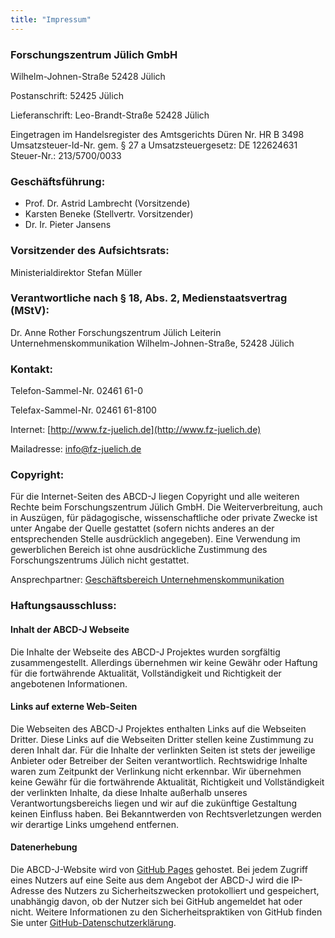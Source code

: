 ```yaml
---
title: "Impressum"
---
```



### Forschungszentrum Jülich GmbH

Wilhelm-Johnen-Straße
52428 Jülich

Postanschrift:
52425 Jülich

Lieferanschrift:
Leo-Brandt-Straße
52428 Jülich

Eingetragen im Handelsregister des Amtsgerichts Düren Nr. HR B 3498
Umsatzsteuer-Id-Nr. gem. § 27 a Umsatzsteuergesetz: DE 122624631
Steuer-Nr.: 213/5700/0033

### Geschäftsführung:
- Prof. Dr. Astrid Lambrecht (Vorsitzende)
- Karsten Beneke (Stellvertr. Vorsitzender)
- Dr. Ir. Pieter Jansens

### Vorsitzender des Aufsichtsrats:

Ministerialdirektor Stefan Müller

### Verantwortliche nach § 18, Abs. 2, Medienstaatsvertrag (MStV):

Dr. Anne Rother
Forschungszentrum Jülich
Leiterin Unternehmenskommunikation
Wilhelm-Johnen-Straße, 52428 Jülich

### Kontakt:

Telefon-Sammel-Nr. 02461 61-0

Telefax-Sammel-Nr. 02461 61-8100

Internet: [http://www.fz-juelich.de](http://www.fz-juelich.de)

Mailadresse: [info@fz-juelich.de](mailto:info@fz-juelich.de)


### Copyright:

Für die Internet-Seiten des ABCD-J liegen Copyright und alle weiteren Rechte beim Forschungszentrum Jülich GmbH. Die Weiterverbreitung, auch in Auszügen, für pädagogische, wissenschaftliche oder private Zwecke ist unter Angabe der Quelle gestattet (sofern nichts anderes an der entsprechenden Stelle ausdrücklich angegeben). Eine Verwendung im gewerblichen Bereich ist ohne ausdrückliche Zustimmung des Forschungszentrums Jülich nicht gestattet.

Ansprechpartner: [Geschäftsbereich Unternehmenskommunikation](https://www.fz-juelich.de/de/presse/unternehmenskommunikation-ansprechpartner)

### Haftungsausschluss:

#### Inhalt der ABCD-J Webseite

Die Inhalte der Webseite des ABCD-J Projektes wurden sorgfältig zusammengestellt. Allerdings übernehmen wir keine Gewähr oder Haftung für die fortwährende Aktualität, Vollständigkeit und Richtigkeit der angebotenen Informationen.

#### Links auf externe Web-Seiten

Die Webseiten des ABCD-J Projektes enthalten Links auf die Webseiten Dritter. Diese Links auf die Webseiten Dritter stellen keine Zustimmung zu deren Inhalt dar. Für die Inhalte der verlinkten Seiten ist stets der jeweilige Anbieter oder Betreiber der Seiten verantwortlich. Rechtswidrige Inhalte waren zum Zeitpunkt der Verlinkung nicht erkennbar. Wir übernehmen keine Gewähr für die fortwährende Aktualität, Richtigkeit und Vollständigkeit der verlinkten Inhalte, da diese Inhalte außerhalb unseres Verantwortungsbereichs liegen und wir auf die zukünftige Gestaltung keinen Einfluss haben. Bei Bekanntwerden von Rechtsverletzungen werden wir derartige Links umgehend entfernen.

#### Datenerhebung

Die ABCD-J-Website wird von [GitHub Pages](https://pages.github.com/?(null)) gehostet. Bei jedem Zugriff eines Nutzers auf eine Seite aus dem Angebot der ABCD-J wird die IP-Adresse des Nutzers zu Sicherheitszwecken protokolliert und gespeichert, unabhängig davon, ob der Nutzer sich bei GitHub angemeldet hat oder nicht. Weitere Informationen zu den Sicherheitspraktiken von GitHub finden Sie unter [GitHub-Datenschutzerklärung](https://docs.github.com/en/site-policy/privacy-policies/github-privacy-statement).
